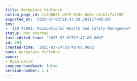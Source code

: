 ```yaml
---
title: Workplace Violence
notion_page_id: 1c0d6625-c679-818d-b64e-c3cb2c7a4f05
exported_at: '2025-07-02T18:43:50.291157+00:00'
ims:
- 'ISO 45001: Occupational Health and Safety Management'
status: Not started
last-edited-time: '2025-07-01T22:47:00.000Z'
id: 204
created-time: '2025-03-24T10:40:00.000Z'
name: Workplace Violence
owner:
- Ryan Laird
company-handbook: false
version-number: 1.1
---
```


<!-- Unsupported block type: unsupported -->